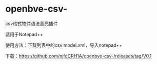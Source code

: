 # openbve-csv-
csv格式物件语法高亮插件

适用于Notepad++

使用方法：下载列表中的csv model.xml，导入notepad++

下载：https://github.com/njfdCRH1A/openbve-csv-/releases/tag/V0.1 
